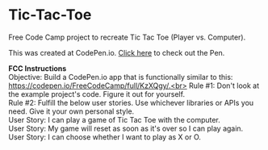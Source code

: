 # Tic-Tac-Toe
Free Code Camp project to recreate Tic Tac Toe (Player vs. Computer).  <br>

This was created at CodePen.io. <a href="http://codepen.io/domarp/pen/OXYPaq">Click here</a> to check out the Pen. 

<b>FCC Instructions</b><br>
Objective: Build a CodePen.io app that is functionally similar to this: https://codepen.io/FreeCodeCamp/full/KzXQgy/.<br>
Rule #1: Don't look at the example project's code. Figure it out for yourself.<br>
Rule #2: Fulfill the below user stories. Use whichever libraries or APIs you need. Give it your own personal style.<br>
User Story: I can play a game of Tic Tac Toe with the computer.<br>
User Story: My game will reset as soon as it's over so I can play again.<br>
User Story: I can choose whether I want to play as X or O.

